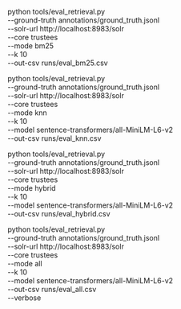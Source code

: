 python tools/eval_retrieval.py \
  --ground-truth annotations/ground_truth.jsonl \
  --solr-url http://localhost:8983/solr \
  --core trustees \
  --mode bm25 \
  --k 10 \
  --out-csv runs/eval_bm25.csv

python tools/eval_retrieval.py \
  --ground-truth annotations/ground_truth.jsonl \
  --solr-url http://localhost:8983/solr \
  --core trustees \
  --mode knn \
  --k 10 \
  --model sentence-transformers/all-MiniLM-L6-v2 \
  --out-csv runs/eval_knn.csv

python tools/eval_retrieval.py \
  --ground-truth annotations/ground_truth.jsonl \
  --solr-url http://localhost:8983/solr \
  --core trustees \
  --mode hybrid \
  --k 10 \
  --model sentence-transformers/all-MiniLM-L6-v2 \
  --out-csv runs/eval_hybrid.csv

python tools/eval_retrieval.py \
  --ground-truth annotations/ground_truth.jsonl \
  --solr-url http://localhost:8983/solr \
  --core trustees \
  --mode all \
  --k 10 \
  --model sentence-transformers/all-MiniLM-L6-v2 \
  --out-csv runs/eval_all.csv \
  --verbose